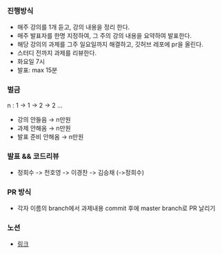 ### 진행방식
- 매주 강의를 1개 듣고, 강의 내용을 정리 한다.
- 매주 발표자를 한명 지정하여, 그 주의 강의 내용을 요약하여 발표한다.
- 해당 강의의 과제를 그주 일요일까지 해결하고, 깃허브 레포에 pr을 올린다.
- 스터디 전까지 과제를 리뷰한다.
- 화요일 7시
- 발표: max 15분

### 벌금
n : 1 → 1 → 2 → 2 ...
- 강의 안들음 → n만원
- 과제 안해옴 → n만원
- 발표 준비 안해옴 → n만원

### 발표 && 코드리뷰
- 정희수 -> 천호영 -> 이경찬 -> 김승채 (->정희수)

### PR 방식
- 각자 이름의 branch에서 과제내용 commit 후에 master branch로 PR 날리기

### 노션
- [링크](https://www.notion.so/mayi/mAy-I_CS231n-6cb2087322f34d92a34f041d445472f4)